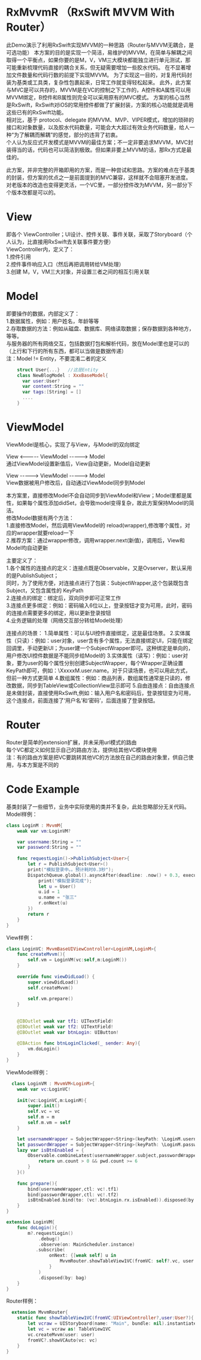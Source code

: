 # RxMvvmR （RxSwift MVVM With Router）
此Demo演示了利用RxSwift实现MVVM的一种思路（Router与MVVM无耦合，是可选功能）
本方案的目的是实现一个简洁，易维护的MVVM，在简单与解耦之间取得一个平衡点，如果你要的是M，V，VM三大模块都能独立进行单元测试，那可能重新梳理代码直接的耦合关系，但无疑需要增加一些胶水代码。
在不显著增加文件数量和代码行数的前提下实现MVVM。
为了实现这一目的，对复用代码封装为基类或工具类，复杂性包裹起来，日常工作就变得轻松起来。
此外，此方案与MVC是可以共存的，MVVM是在VC的控制之下工作的，A控件和A属性可以用MVVM绑定，B控件和B属性则完全可以采用原有的MVC模式。
方案的核心当然是RxSwift，RxSwift对iOS的常用控件都做了扩展封装，方案的核心功能就是调用这些已有的RxSwift功能。  
相对比，基于 protocol、delegate 的MVVM、MVP、VIPER模式，增加的琐碎的接口和对象数量，以及胶水代码数量，可能会大大超过有效业务代码数量，给人一种“为了解耦而解耦”的感觉，部分的违背了初衷。  
个人认为反应式开发模式是MVVM的最佳方案；不一定非要追求MVVM，MVC封装得当的话，代码也可以简洁到极致。但如果非要上MVVM的话，那Rx方式是最佳的。
  
此方案，并非完整的开箱即用的方案，而是一种尝试和思路。方案的难点在于基类的封装，但方案的优点之一是前面提到的MVC兼容，这样就不会阻塞开发进度。  
对老版本的改造也变得更灵活，一个VC里，一部分控件改为MVVM，另一部分下个版本改都是可以的。

# View
  即各个 ViewController；UI设计、控件关联、事件关联，采取了Storyboard（个人认为，比直接用RxSwift去关联事件要方便）  
  ViewController内，定义了：  
  1.控件引用  
  2.控件事件响应入口（然后再把调用转给VM处理）  
  3.创建 M，V，VM三大对象，并设置三者之间的相互引用关联  
# Model
  即要操作的数据，内部定义了：  
  1.数据属性，例如：用户姓名，年龄等等  
  2.存取数据的方法：例如从磁盘、数据库、网络读取数据；保存数据到各种地方，等等。  
  与服务器的所有网络交互，包括数据打包和解析代码，放在Model里也是可以的（上行和下行的所有东西，都可以当做是数据传递）  
  注：Model != Entity，不要混淆二者的定义
```swift
    struct User{...}   //这是Entity
    class NewBlogModel : XxxBaseModel{ 
      var user:User?
      var content:String = ""
      var tags:[String] = []
      ....
    }
```    
# ViewModel
  ViewModel是核心，实现了与View，与Model的双向绑定  
     
  View <-----  ViewModel -----> Model  
  通过ViewModel设置新值后，View自动更新，Model自动更新  
             
  View ----->  ViewModel -----> Model  
  View数据被用户修改后，自动通过ViewModel同步到Model  
  
  本方案里，直接修改Model不会自动同步到ViewModel和View；Model里都是属性，如果每个属性添加didSet，会导致model变得复杂，故此方案保持Model的简洁。  
  修改Model数据有两个方法：  
  1.直接修改Model，然后调用ViewModel的 reload(wrapper),修改哪个属性，对应的wrapper就要reload一下  
  2.推荐方案：通过wrapper修改，调用wrapper.next(新值)，调用后，View和Model均自动更新  

        
  主要定义了：  
  1.各个属性的连接点的定义：连接点既是Observable，又是Ovserver，默认采用的是PublishSubject；  
  同时，为了使用方便，对连接点进行了包装：SubjectWrapper<T>,这个包装既包含Subject，又包含属性的  KeyPath  
  2.连接点的绑定：绑定后，双向同步即可正常工作  
  3.连接点更多绑定：例如：密码输入6位以上，登录按钮才变为可用，此时，密码的连接点需要更多的绑定，用以更新登录按钮  
  4.业务逻辑的处理（网络交互部分转给Model处理）  

  连接点的场景：
  1.简单属性：可以与UI控件直接绑定，这是最佳场景。
  2.实体属性（只读）：例如：user对象，user含有多个属性，无法直接绑定UI，只能在绑定回调里，手动更新UI；为user建一个SubjectWrapper即可。这种绑定是单向的，用户修改UI控件数据是不能同步给Model的
  3.实体属性（读写）：例如：user对象，要为user的每个属性分别创建SubjectWrapper，每个Wrapper正确设置KeyPath即可，例如：\XxxxxM.user.name。对于只读场景，也可以用此方式，但前一种方式更简单
  4.数组属性：例如：商品列表，数组属性通常是只读的，修改数据，同步到TableView或CollectionView显示即可
  5.自由连接点：自由连接点是未做封装，直接使用RxSwift,例如：输入用户名和密码后，登录按钮变为可用，这个连接点，前面连接了‘用户名’和‘密码’，后面连接了登录按钮。
  
# Router
  Router是简单的extension扩展，并未采用url模式的路由  
  每个VC都定义如何显示自己的路由方法，提供给其他VC模块使用  
  注：有的路由方案是把VC要跳转其他VC的方法放在自己的路由对象里，供自己使用，与本方案是不同的  
  
# Code Example
  基类封装了一些细节，业务中实际使用的类并不复杂，此处忽略部分无关代码。  
  Model样例：
```swift
class LoginM : MvvmM{
    weak var vm:LoginVM?

    var username:String = ""
    var password:String = ""
        
    func requestLogin()->PublishSubject<User>{
        let r = PublishSubject<User>()
        print("模拟登录中。。预计耗时0.3秒");
        DispatchQueue.global().asyncAfter(deadline: .now() + 0.3, execute: {
            print("模拟登录完成");
            let u = User()
            u.id = 1
            u.name = "张三"
            r.onNext(u)
        })
        return r
    }
}
```
View样例：
```swift  
class LoginVC: MvvmBaseUIViewController<LoginVM,LoginM>{    
    func createMvvm(){
        self.vm = LoginVM(vc:self,m:LoginM())
    }
  
    override func viewDidLoad() {
        super.viewDidLoad()
        self.createMvvm()
  
        self.vm.prepare()
    }
    
    
    @IBOutlet weak var tf1: UITextField!
    @IBOutlet weak var tf2: UITextField!
    @IBOutlet weak var btnLogin: UIButton!
    
    @IBAction func btnLoginClicked(_ sender: Any){
        vm.doLogin()
    }
}
```
ViewModel样例：
```swift  
  class LoginVM : MvvmVM<LoginM>{
    weak var vc:LoginVC!   
  
    init(vc:LoginVC,m:LoginM){
        super.init()
        self.vc = vc
        self.m = m
        self.m.vm = self
    }

    let usernameWrapper = SubjectWrapper<String>(keyPath: \LoginM.username)
    let passwordWrapper = SubjectWrapper<String>(keyPath: \LoginM.password)
    lazy var isBtnEnabled = {
        Observable.combineLatest(usernameWrapper.subject,passwordWrapper.subject) { un, pwd -> Bool in
            return un.count > 0 && pwd.count >= 6
        }
    }()
        
    func prepare(){
        bind(usernameWrapper,ctl: vc!.tf1)
        bind(passwordWrapper,ctl: vc!.tf2)
        isBtnEnabled.bind(to: (vc!.btnLogin.rx.isEnabled)).disposed(by: bag)
    }
}

extension LoginVM{
    func doLogin(){
        m?.requestLogin()
            .debug()
            .observe(on: MainScheduler.instance)
           .subscribe(
                onNext: {[weak self] u in
                    MvvmRouter.showTableView1VC(fromVC: self?.vc, user: u)
                }
            )
            .disposed(by: bag)
    }
}
```
  
Router样例：
```swift  
  extension MvvmRouter{    
    static func showTableView1VC(fromVC:UIViewController?,user:User?){
        let vcraw = UIStoryboard(name: "Main", bundle: nil).instantiateViewController(identifier: "TableView1VC")
        let vc = vcraw as! TableView1VC
        vc.createMvvm(user: user)
        fromVC?.showVCAuto(vc: vc)
    }    
}
```

